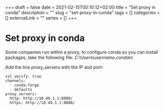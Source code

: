 +++ 
draft = false
date = 2021-02-15T00:10:12+02:00
title = "Set proxy in conda"
description = ""
slug = "set-proxy-in-conda" 
tags = []
categories = []
externalLink = ""
series = []
+++

# Set proxy in conda

Some companies run within a proxy, to configure conda so you can install packages, take the following file: *C:\Users\username\.condarc*

Add the line proxy_servers with the IP and port:

```
ssl_verify: true
channels:
  - conda-forge
  - defaults
proxy_servers:
  http: http://10.49.1.1:8080/
  https: http://10.49.1.1:8080/
```